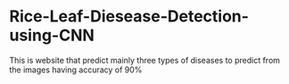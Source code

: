 # Rice-Leaf-Diesease-Detection-using-CNN
This is website that predict mainly three types of diseases to predict from the images having accuracy of 90%
